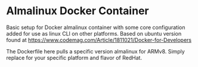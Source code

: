 # Almalinux Docker Container

Basic setup for Docker almalinux container with some core configuration added for use as linux CLI on other platforms. Based on ubuntu version found at https://www.codemag.com/Article/1811021/Docker-for-Developers

The Dockerfile here pulls a specific version almalinux for ARMv8. Simply replace for your specific platform and flavor of RedHat.
